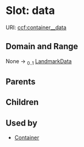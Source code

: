 
# Slot: data




URI: [ccf:container__data](http://purl.org/ccf/container__data)


## Domain and Range

None &#8594;  <sub>0..1</sub> [LandmarkData](LandmarkData.md)

## Parents


## Children


## Used by

 * [Container](Container.md)
